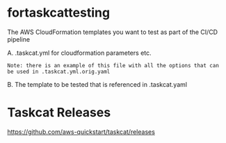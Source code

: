 # fortaskcattesting
The AWS CloudFormation templates you want to test as part of the CI/CD pipeline

A. .taskcat.yml for cloudformation parameters etc.

    Note: there is an example of this file with all the options that can be used in .taskcat.yml.orig.yaml


B. The template to be tested that is referenced in .taskcat.yaml


# Taskcat Releases
https://github.com/aws-quickstart/taskcat/releases
